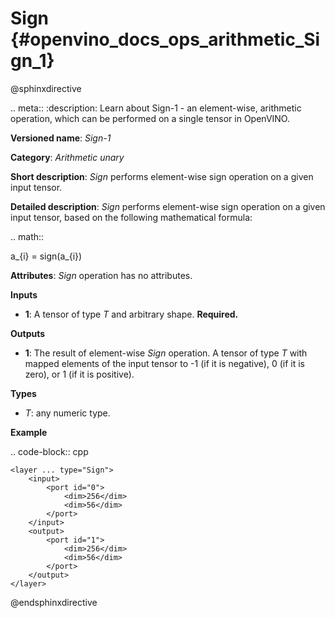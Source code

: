 # Sign  {#openvino_docs_ops_arithmetic_Sign_1}

@sphinxdirective

.. meta::
  :description: Learn about Sign-1 - an element-wise, arithmetic operation, which 
                can be performed on a single tensor in OpenVINO.

**Versioned name**: *Sign-1*

**Category**: *Arithmetic unary*

**Short description**: *Sign* performs element-wise sign operation on a given input tensor.

**Detailed description**: *Sign* performs element-wise sign operation on a given input tensor, based on the following mathematical formula:

.. math:: 

   a_{i} = sign(a_{i})

**Attributes**: *Sign* operation has no attributes.

**Inputs**

* **1**: A tensor of type *T* and arbitrary shape. **Required.**

**Outputs**

* **1**: The result of element-wise *Sign* operation. A tensor of type *T* with mapped elements of the input tensor to -1 (if it is negative), 0 (if it is zero), or 1 (if it is positive).

**Types**

* *T*: any numeric type.


**Example**

.. code-block:: cpp  

    <layer ... type="Sign">
        <input>
            <port id="0">
                <dim>256</dim>
                <dim>56</dim>
            </port>
        </input>
        <output>
            <port id="1">
                <dim>256</dim>
                <dim>56</dim>
            </port>
        </output>
    </layer>

@endsphinxdirective

